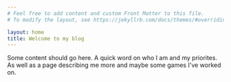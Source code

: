 ```yaml
---
# Feel free to add content and custom Front Matter to this file.
# To modify the layout, see https://jekyllrb.com/docs/themes/#overriding-theme-defaults

layout: home
title: Welcome to my blog
---
```


Some content should go here. A quick word on who I am and my priorites. As well as a page describing me more and maybe some games I've worked on.

